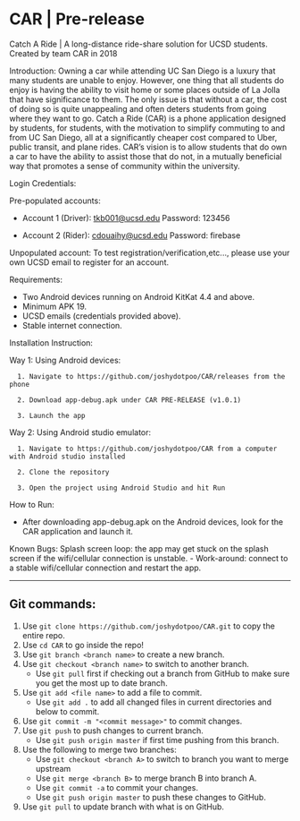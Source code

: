 # CAR | Pre-release
Catch A Ride | A long-distance ride-share solution for UCSD students.
Created by team CAR in 2018

Introduction: 
Owning a car while attending UC San Diego is a luxury that many students are unable to enjoy. However, one thing that all students do enjoy is having the ability to visit home or some places outside of La Jolla that have significance to them. The only issue is that without a car, the cost of doing so is quite unappealing and often deters students from going where they want to go. Catch a Ride (CAR) is a phone application designed by students, for students, with the motivation to simplify commuting to and from UC San Diego, all at a significantly cheaper cost compared to Uber, public transit, and plane rides. CAR’s vision is to allow students that do own a car to have the ability to assist those that do not, in a mutually beneficial way that promotes a sense of community within the university.


Login Credentials: 

Pre-populated accounts:

   - Account 1 (Driver): tkb001@ucsd.edu   	  Password: 123456 
   
   - Account 2 (Rider):  cdouaihy@ucsd.edu    Password: firebase
      
Unpopulated account: To test registration/verification,etc..., please use your own UCSD email to register for an account.       
     
     
Requirements: 
   - Two Android devices running on Android KitKat 4.4 and above.
   - Minimum APK 19.
   - UCSD emails (credentials provided above).
   - Stable internet connection.
   

Installation Instruction: 

   Way 1: Using Android devices:
   
      1. Navigate to https://github.com/joshydotpoo/CAR/releases from the phone
      
      2. Download app-debug.apk under CAR PRE-RELEASE (v1.0.1)
      
      3. Launch the app

   Way 2: Using Android studio emulator:
      
      1. Navigate to https://github.com/joshydotpoo/CAR from a computer with Android studio installed
      
      2. Clone the repository
      
      3. Open the project using Android Studio and hit Run
     
     
How to Run: 
   - After downloading app-debug.apk on the Android devices, look for the CAR application and launch it.
   

Known Bugs: 
   Splash screen loop: the app may get stuck on the splash screen if the wifi/cellular connection is unstable. 
      - Work-around: connect to a stable wifi/cellular connection and restart the app.

***************************************************************************************************************************
## Git commands:
1. Use `git clone https://github.com/joshydotpoo/CAR.git` to copy the entire repo.
2. Use `cd CAR` to go inside the repo!
3. Use `git branch <branch name>` to create a new branch.
4. Use `git checkout <branch name>` to switch to another branch.
   - Use `git pull` first if checking out a branch from GitHub to make sure you get the most up to date branch.
5. Use `git add <file name>` to add a file to commit.
   - Use `git add .` to add all changed files in current directories and below to commit.
5. Use `git commit -m "<commit message>"` to commit changes.
7. Use `git push` to push changes to current branch.
   - Use `git push origin master` if first time pushing from this branch.
8. Use the following to merge two branches: 
   - Use `git checkout <branch A>` to switch to branch you want to merge upstream
   - Use `git merge <branch B>` to merge branch B into branch A.
   - Use `git commit -a` to commit your changes.
   - Use `git push origin master` to push these changes to GitHub.
9. Use `git pull` to update branch with what is on GitHub.


